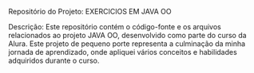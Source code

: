  Repositório do Projeto: EXERCICIOS EM JAVA OO

Descrição: Este repositório contém o código-fonte e os arquivos relacionados ao projeto JAVA OO, desenvolvido como parte do curso da Alura. Este projeto de pequeno porte representa a culminação da minha jornada de aprendizado, onde apliquei vários conceitos e habilidades adquiridos durante o curso.
